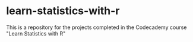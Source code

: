 # learn-statistics-with-r
This is a repository for the projects completed in the Codecademy course "Learn Statistics with R"
